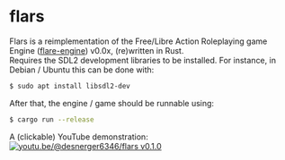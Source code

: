 # flars
Flars is a reimplementation of the Free/Libre Action Roleplaying game Engine ([flare-engine](https://github.com/flareteam/flare-engine)) v0.0x, (re)written in Rust.  
Requires the SDL2 development libraries to be installed.
For instance, in Debian / Ubuntu this can be done with:
```bash
$ sudo apt install libsdl2-dev
```
After that, the engine / game should be runnable using:
```sh
$ cargo run --release
```
A (clickable) YouTube demonstration:
[![youtu.be/@desnerger6346/flars v0.1.0](https://img.youtube.com/vi/ucm6wBaR9iI/0.jpg)](https://youtu.be/ucm6wBaR9iI "youtu.be/flars v0.1.0")
